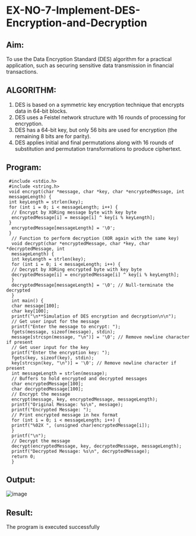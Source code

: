 # EX-NO-7-Implement-DES-Encryption-and-Decryption

## Aim:

To use the Data Encryption Standard (DES) algorithm for a practical application, such as securing sensitive data transmission in financial transactions.

## ALGORITHM:

1. DES is based on a symmetric key encryption technique that encrypts data in 64-bit blocks.
2. DES uses a Feistel network structure with 16 rounds of processing for encryption.
3. DES has a 64-bit key, but only 56 bits are used for encryption (the remaining 8 bits are for parity).
4. DES applies initial and final permutations along with 16 rounds of substitution and permutation transformations to produce ciphertext.

## Program:
```
 #include <stdio.h>
 #include <string.h>
 void encrypt(char *message, char *key, char *encryptedMessage, int
 messageLength) {
 int keyLength = strlen(key);
 for (int i = 0; i < messageLength; i++) {
  // Encrypt by XORing message byte with key byte
  encryptedMessage[i] = message[i] ^ key[i % keyLength];
 }
  encryptedMessage[messageLength] = '\0'; 
 }
  // Function to perform decryption (XOR again with the same key)
  void decrypt(char *encryptedMessage, char *key, char *decryptedMessage, int
  messageLength) {
  int keyLength = strlen(key);
  for (int i = 0; i < messageLength; i++) {
  // Decrypt by XORing encrypted byte with key byte
  decryptedMessage[i] = encryptedMessage[i] ^ key[i % keyLength];
  }
  decryptedMessage[messageLength] = '\0'; // Null-terminate the decrypted
  }
  int main() {
  char message[100];
  char key[100];
  printf("\n**Simulation of DES encryption and decryption\n\n");
  // Get user input for the message
  printf("Enter the message to encrypt: ");
  fgets(message, sizeof(message), stdin);
  message[strcspn(message, "\n")] = '\0'; // Remove newline character if present
  // Get user input for the key
  printf("Enter the encryption key: ");
  fgets(key, sizeof(key), stdin);
  key[strcspn(key, "\n")] = '\0'; // Remove newline character if present
  int messageLength = strlen(message);
  // Buffers to hold encrypted and decrypted messages
  char encryptedMessage[100];
  char decryptedMessage[100];
  // Encrypt the message
  encrypt(message, key, encryptedMessage, messageLength);
  printf("Original Message: %s\n", message);
  printf("Encrypted Message: ");
  // Print encrypted message in hex format
  for (int i = 0; i < messageLength; i++) {
  printf("%02X ", (unsigned char)encryptedMessage[i]);
  }
  printf("\n");
  // Decrypt the message
  decrypt(encryptedMessage, key, decryptedMessage, messageLength);
  printf("Decrypted Message: %s\n", decryptedMessage);
  return 0;
  }
```



## Output:
![image](https://github.com/user-attachments/assets/cbca4d61-1a6e-4015-8b8c-54deec508c76)


## Result:
  The program is executed successfully

